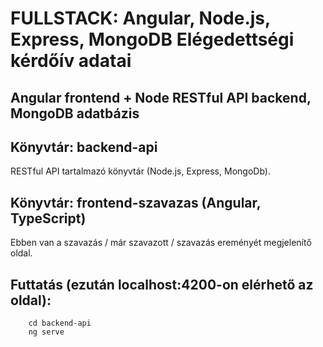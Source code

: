 # FULLSTACK: Angular, Node.js, Express, MongoDB Elégedettségi kérdőív adatai

## Angular frontend + Node RESTful API backend, MongoDB adatbázis

## Könyvtár: backend-api
RESTful API tartalmazó könyvtár (Node.js, Express, MongoDb).

## Könyvtár: frontend-szavazas  (Angular, TypeScript)
Ebben van a szavazás / már szavazott / szavazás ereményét megjelenítő oldal.

## Futtatás (ezután localhost:4200-on elérhető az oldal):
```
    cd backend-api
    ng serve
```